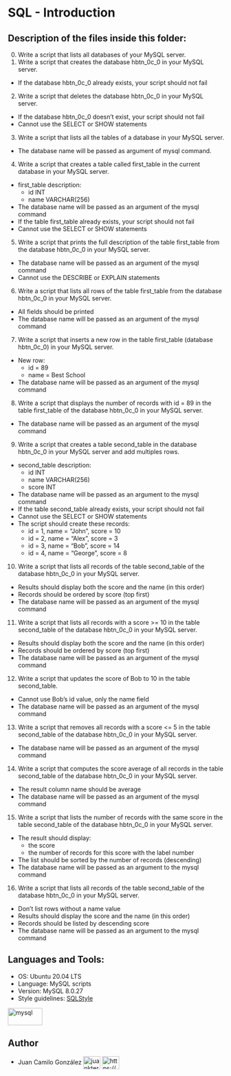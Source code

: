 # SQL - Introduction

## Description of the files inside this folder:


0. Write a script that lists all databases of your MySQL server.
1. Write a script that creates the database hbtn_0c_0 in your MySQL server.
- If the database hbtn_0c_0 already exists, your script should not fail
2. Write a script that deletes the database hbtn_0c_0 in your MySQL server.
- If the database hbtn_0c_0 doesn’t exist, your script should not fail
- Cannot use the SELECT or SHOW statements
3. Write a script that lists all the tables of a database in your MySQL server.
- The database name will be passed as argument of mysql command.
4. Write a script that creates a table called first_table in the current database in your MySQL server.
- first_table description:
	- id INT
	- name VARCHAR(256)
- The database name will be passed as an argument of the mysql command
- If the table first_table already exists, your script should not fail
- Cannot use the SELECT or SHOW statements
5. Write a script that prints the full description of the table first_table from the database hbtn_0c_0 in your MySQL server.
- The database name will be passed as an argument of the mysql command
- Cannot use the DESCRIBE or EXPLAIN statements
6. Write a script that lists all rows of the table first_table from the database hbtn_0c_0 in your MySQL server.
- All fields should be printed
- The database name will be passed as an argument of the mysql command
7. Write a script that inserts a new row in the table first_table (database hbtn_0c_0) in your MySQL server.
- New row:
	- id = 89
	- name = Best School
- The database name will be passed as an argument of the mysql command
8. Write a script that displays the number of records with id = 89 in the table first_table of the database hbtn_0c_0 in your MySQL server.
- The database name will be passed as an argument of the mysql command
9. Write a script that creates a table second_table in the database hbtn_0c_0 in your MySQL server and add multiples rows.
- second_table description:
	- id INT
	- name VARCHAR(256)
	- score INT
- The database name will be passed as an argument to the mysql command
- If the table second_table already exists, your script should not fail
- Cannot use the SELECT or SHOW statements
- The script should create these records:
	- id = 1, name = “John”, score = 10
	- id = 2, name = “Alex”, score = 3
	- id = 3, name = “Bob”, score = 14
	- id = 4, name = “George”, score = 8
10. Write a script that lists all records of the table second_table of the database hbtn_0c_0 in your MySQL server.
- Results should display both the score and the name (in this order)
- Records should be ordered by score (top first)
- The database name will be passed as an argument of the mysql command
11. Write a script that lists all records with a score >= 10 in the table second_table of the database hbtn_0c_0 in your MySQL server.
- Results should display both the score and the name (in this order)
- Records should be ordered by score (top first)
- The database name will be passed as an argument of the mysql command
12. Write a script that updates the score of Bob to 10 in the table second_table.
- Cannot use Bob’s id value, only the name field
- The database name will be passed as an argument of the mysql command
13. Write a script that removes all records with a score <= 5 in the table second_table of the database hbtn_0c_0 in your MySQL server.
- The database name will be passed as an argument of the mysql command
14. Write a script that computes the score average of all records in the table second_table of the database hbtn_0c_0 in your MySQL server.
- The result column name should be average
- The database name will be passed as an argument of the mysql command
15. Write a script that lists the number of records with the same score in the table second_table of the database hbtn_0c_0 in your MySQL server.
- The result should display:
	- the score
	- the number of records for this score with the label number
- The list should be sorted by the number of records (descending)
- The database name will be passed as an argument to the mysql command
16. Write a script that lists all records of the table second_table of the database hbtn_0c_0 in your MySQL server.
- Don’t list rows without a name value
- Results should display the score and the name (in this order)
- Records should be listed by descending score
- The database name will be passed as an argument to the mysql command


## Languages and Tools:

- OS: Ubuntu 20.04 LTS
- Language: MySQL scripts
- Version: MySQL 8.0.27
- Style guidelines: [SQLStyle](https://www.sqlstyle.guide/)

<p align="left"> <a href="https://www.mysql.com/" target="_blank" rel="noreferrer"> <img src="https://www.mysql.com/common/logos/logo-mysql-170x115.png" alt="mysql" width="80" height="40"/> </a> </p>


## Author

- Juan Camilo González <a href="https://twitter.com/juankter" target="blank"><img align="center" src="https://raw.githubusercontent.com/rahuldkjain/github-profile-readme-generator/master/src/images/icons/Social/twitter.svg" alt="juankter" height="30" width="40" /></a>
<a href="https://bit.ly/2MBNR0t" target="blank"><img align="center" src="https://raw.githubusercontent.com/rahuldkjain/github-profile-readme-generator/master/src/images/icons/Social/linked-in-alt.svg" alt="https://bit.ly/2mbnr0t" height="30" width="40" /></a>